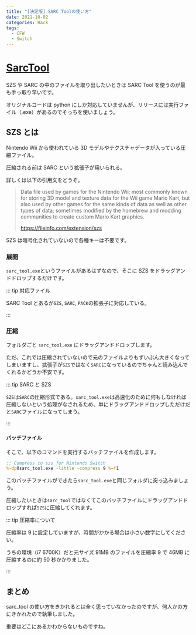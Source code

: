 ```yaml
---
title: "[決定版] SARC Toolの使い方"
date: 2021-10-02
categories: Hack
tags:
  - CFW
  - Switch
---
```


# [SarcTool](https://github.com/aboood40091/SARC-Tool)

SZS や SARC の中のファイルを取り出したいときは SARC Tool を使うのが最も手っ取り早いです。

オリジナルコードは python にしか対応していませんが、リリースには実行ファイル（.exe）があるのでそっちを使いましょう。

## SZS とは

Nintendo Wii から使われている 3D モデルやテクスチャデータが入っている圧縮ファイル。

圧縮される前は SARC という拡張子が用いられる。

詳しくは以下の引用文をどうぞ。

> Data file used by games for the Nintendo Wii; most commonly known for storing 3D model and texture data for the Wii game Mario Kart, but also used by other games for the same kinds of data as well as other types of data; sometimes modified by the homebrew and modding communities to create custom Mario Kart graphics.
>
> https://fileinfo.com/extension/szs

SZS は暗号化されていないので各種キーは不要です。

### 展開

`sarc_tool.exe`というファイルがあるはずなので、そこに SZS をドラッグアンドドロップするだけです。

::: tip 対応ファイル

SARC Tool とあるが`SZS`, `SARC`, `PACK`の拡張子に対応している。

:::

### 圧縮

フォルダごと `sarc_tool.exe` にドラッグアンドドロップします。

ただ、これでは圧縮されていないので元のファイルよりもずいぶん大きくなってしまいますし、拡張子が`SZS`ではなく`SARC`になっているのでちゃんと読み込んでくれるかどうか不安です。

::: tip SARC と SZS

`SZS`は`SARC`の圧縮形式である。`sarc_tool.exe`は高速化のために何もしなければ圧縮しないという処理がなされるため、単にドラッグアンドドロップしただけだと`SARC`ファイルになってしまう。

:::

#### バッチファイル

そこで、以下のコマンドを実行するバッチファイルを作成します。

```bat
:: Compress to szs for Nintendo Switch
%~dp0sarc_tool.exe -little -compress 9 %~f1
```

このバッチファイルができたら`sarc_tool.exe`と同じフォルダに突っ込みましょう。

圧縮したいときは`sarc_tool`ではなくてこのバッチファイルにドラッグアンドドロップすれば`SZS`に圧縮してくれます。

::: tip 圧縮率について

圧縮率は 9 に設定していますが、時間がかかる場合は小さい数字にしてください。

うちの環境（i7 6700K）だと元サイズ 91MB のファイルを圧縮率 9 で 46MB に圧縮するのに約 50 秒かかりました。

:::

## まとめ

sarc_tool の使い方をきかれるとは全く思っていなかったのですが、何人かの方にきかれたので執筆しました。

重要はどこにあるかわからないものですね。
